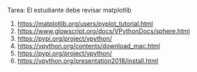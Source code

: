 Tarea:
El estudiante debe revisar matplotlib




1. https://matplotlib.org/users/pyplot_tutorial.html
2. https://www.glowscript.org/docs/VPythonDocs/sphere.html
3. https://pypi.org/project/vpython/
4. https://vpython.org/contents/download_mac.html
5. https://pypi.org/project/vpython/
6. https://vpython.org/presentation2018/install.html

<!---
PANDAS

SciKit

NUMPY

MATH
--->